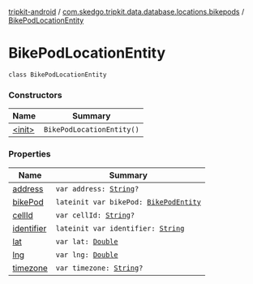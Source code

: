 [tripkit-android](../../index.md) / [com.skedgo.tripkit.data.database.locations.bikepods](../index.md) / [BikePodLocationEntity](./index.md)

# BikePodLocationEntity

`class BikePodLocationEntity`

### Constructors

| Name | Summary |
|---|---|
| [&lt;init&gt;](-init-.md) | `BikePodLocationEntity()` |

### Properties

| Name | Summary |
|---|---|
| [address](address.md) | `var address: `[`String`](https://kotlinlang.org/api/latest/jvm/stdlib/kotlin/-string/index.html)`?` |
| [bikePod](bike-pod.md) | `lateinit var bikePod: `[`BikePodEntity`](../-bike-pod-entity/index.md) |
| [cellId](cell-id.md) | `var cellId: `[`String`](https://kotlinlang.org/api/latest/jvm/stdlib/kotlin/-string/index.html)`?` |
| [identifier](identifier.md) | `lateinit var identifier: `[`String`](https://kotlinlang.org/api/latest/jvm/stdlib/kotlin/-string/index.html) |
| [lat](lat.md) | `var lat: `[`Double`](https://kotlinlang.org/api/latest/jvm/stdlib/kotlin/-double/index.html) |
| [lng](lng.md) | `var lng: `[`Double`](https://kotlinlang.org/api/latest/jvm/stdlib/kotlin/-double/index.html) |
| [timezone](timezone.md) | `var timezone: `[`String`](https://kotlinlang.org/api/latest/jvm/stdlib/kotlin/-string/index.html)`?` |
